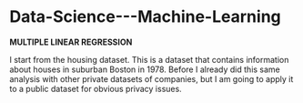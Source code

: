 # Data-Science---Machine-Learning

**MULTIPLE LINEAR REGRESSION**

I start from the housing dataset. This is a dataset that contains information about houses in suburban Boston in 1978. Before I already did this same analysis with other private datasets of companies, but I am going to apply it to a public dataset for obvious privacy issues.

